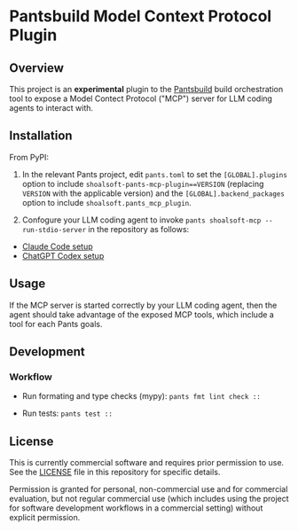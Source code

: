 # Pantsbuild Model Context Protocol Plugin

## Overview

This project is an **experimental** plugin to the [Pantsbuild](https://pantsbuild.org/) build orchestration tool to expose a Model Contect Protocol ("MCP") server for LLM coding agents to interact with.

## Installation

From PyPI:

1. In the relevant Pants project, edit `pants.toml` to set the `[GLOBAL].plugins` option to include `shoalsoft-pants-mcp-plugin==VERSION` (replacing `VERSION` with the applicable version) and the `[GLOBAL].backend_packages` option to include `shoalsoft.pants_mcp_plugin`.

2. Confogure your LLM coding agent to invoke `pants shoalsoft-mcp --run-stdio-server` in the repository as follows:

  - [Claude Code setup](https://docs.claude.com/en/docs/claude-code/mcp#option-1%3A-add-a-local-stdio-server)
  - [ChatGPT Codex setup](https://github.com/openai/codex/blob/main/docs/advanced.md#model-context-protocol-mcp)

## Usage

If the MCP server is started correctly by your LLM coding agent, then the agent should take advantage of the exposed MCP tools, which include a tool for each Pants goals.

## Development

### Workflow

- Run formating and type checks (mypy): `pants fmt lint check ::`

- Run tests: `pants test ::`

## License

This is currently commercial software and requires prior permission to use. See the [LICENSE](./LICENSE) file in this repository for specific details.

Permission is granted for personal, non-commercial use and for commercial evaluation, but not regular commercial use (which includes using the project for software development workflows in a commercial setting) without explicit permission.